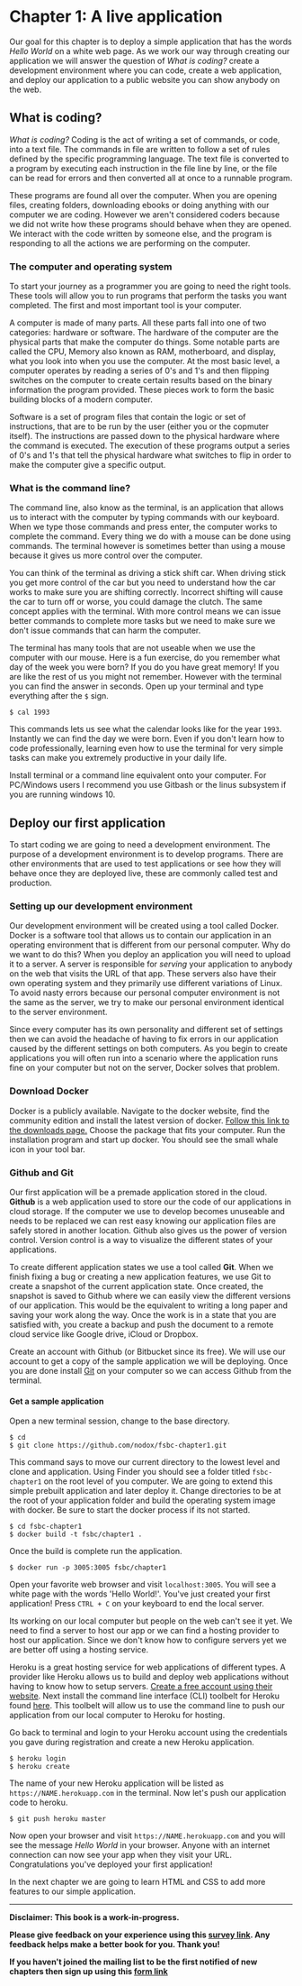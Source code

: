 # Chapter 1: A live application
Our goal for this chapter is to deploy a simple application that has the words *Hello World* on a white web page. As we work our way through creating our application we will answer the question of *What is coding?* create a development environment where you can code, create a web application, and deploy our application to a public website you can show anybody on the web.

## What is coding?
*What is coding?* Coding is the act of writing a set of commands, or code, into a text file. The commands in file are written to follow a set of rules defined by the specific programming language. The text file is converted to a program by executing each instruction in the file line by line, or the file can be read for errors and then converted all at once to a runnable program. 

These programs are found all over the computer. When you are opening files, creating folders, downloading ebooks or doing anything with our computer we are coding. However we aren't considered coders because we did not write how these programs should behave when they are opened. We interact with the code written by someone else, and the program is responding to all the actions we are performing on the computer. 

### The computer and operating system
To start your journey as a programmer you are going to need the right tools. These tools will allow you to run programs that perform the tasks you want completed. The first and most important tool is your computer.

A computer is made of many parts. All these parts fall into one of two categories: hardware or software. The hardware of the computer are the physical parts that make the computer do things. Some notable parts are called the CPU, Memory also known as RAM, motherboard, and display, what you look into when you use the computer. At the most basic level, a computer operates by reading a series of 0's and 1's and then flipping switches on the computer to create certain results based on the binary information the program provided. These pieces work to form the basic building blocks of a modern computer.

Software is a set of program files that contain the logic or set of instructions, that are to be run by the user (either you or the copmuter itself). The instructions are passed down to the physical hardware where the command is executed. The execution of these programs output a series of 0's and 1's that tell the physical hardware what switches to flip in order to make the computer give a specific output. 

### What is the command line?
The command line, also know as the terminal, is an application that allows us to interact with the computer by typing commands with our keyboard. When we type those commands and press enter, the computer works to complete the command. Every thing we do with a mouse can be done using commands. The terminal however is sometimes better than using a mouse because it gives us more control over the computer.

You can think of the terminal as driving a stick shift car. When driving stick you get more control of the car but you need to understand how the car works to make sure you are shifting correctly. Incorrect shifting will cause the car to turn off or worse, you could damage the clutch. The same concept applies with the terminal. With more control means we can issue better commands to complete more tasks but we need to make sure we don't issue commands that can harm the computer. 

The terminal has many tools that are not useable when we use the computer with our mouse. Here is a fun exercise, do you remember what day of the week you were born? If you do you have great memory! If you are like the rest of us you might not remember. However with the terminal you can find the answer in seconds. Open up your terminal and type everything after the `$` sign.

```
$ cal 1993
```

This commands lets us see what the calendar looks like for the year `1993`. Instantly we can find the day we were born. Even if you don't learn how to code professionally, learning even how to use the terminal for very simple tasks can make you extremely productive in your daily life. 

Install terminal or a command line equivalent onto your computer. For PC/Windows users I recommend you use Gitbash or the linus subsystem if you are running windows 10.

## Deploy our first application
To start coding we are going to need a development environment. The purpose of a development environment is to develop programs. There are other environments that are used to test applications or see how they will behave once they are deployed live, these are commonly called test and production.

### Setting up our development environment
Our development environment will be created using a tool called Docker. Docker is a software tool that allows us to contain our application in an operating environment that is different from our personal computer. Why do we want to do this? When you  deploy an application you will need to upload it to a server. A server is responsible for _serving_ your application to anybody on the web that visits the URL of that app. These servers also have their own operating system and they primarily use different variations of Linux. To avoid nasty errors because our personal computer environment is not the same as the server, we try to make our personal environment identical to the server environment. 

Since every computer has its own personality and different set of settings then we can avoid the headache of having to fix errors in our application caused by the different settings on both computers. As you begin to create applications you will often run into a scenario where the application runs fine on your computer but not on the server, Docker solves that problem.

### Download Docker
Docker is a publicly available. Navigate to the docker website, find the community edition and install the latest version of docker. [Follow this link to the downloads page.](https://www.docker.com/community-edition) Choose the package that fits your computer. Run the installation program and start up docker. You should see the small whale icon in your tool bar.

### Github and Git
Our first application will be a premade application stored in the cloud. **Github** is a web application used to store our the code of our applications in cloud storage. If the computer we use to develop becomes unuseable and needs to be replaced we can rest easy knowing our application files are safely stored in another location. Github also gives us the power of version control. Version control is a way to visualize the different states of your applications.

To create different application states we use a tool called **Git**. When we finish fixing a bug or creating a new application features, we use Git to create a snapshot of the current application state. Once created, the snapshot is saved to Github where we can easily view the different versions of our application. This would be the equivalent to writing a long paper and saving your work along the way. Once the work is in a state that you are satisfied with, you create a backup and push the document to a remote cloud service like Google drive, iCloud or Dropbox.

Create an account with Github (or Bitbucket since its free). We will use our account to get a copy of the sample application we will be deploying. Once you are done install [Git](https://git-scm.com/book/en/v2/Getting-Started-Installing-Git) on your computer so we can access Github from the terminal.


#### Get a sample application
Open a new terminal session, change to the base directory.

```
$ cd
$ git clone https://github.com/nodox/fsbc-chapter1.git
```

This command says to move our current directory to the lowest level and clone and application. Using Finder you should see a folder titled `fsbc-chapter1` on the root level of you computer. We are going to extend this simple prebuilt application and later deploy it. Change directories to be at the root of your application folder and build the operating system image with docker. Be sure to start the docker process if its not started.

```
$ cd fsbc-chapter1
$ docker build -t fsbc/chapter1 .
```

Once the build is complete run the application.

```
$ docker run -p 3005:3005 fsbc/chapter1
```

Open your favorite web browser and visit `localhost:3005`. You will see a white page with the words 'Hello World!'. You've just created your first application! Press `CTRL + C` on your keyboard to end the local server.

Its working on our local computer but people on the web can't see it yet. We need to find a server to host our app or we can find a hosting provider to host our application. Since we don't know how to configure servers yet we are better off using a hosting service.

Heroku is a great hosting service for web applications of different types. A provider like Heroku allows us to build and deploy web applications without having to know how to setup servers. [Create a free account using their website](https://www.heroku.com/). Next install the command line interface (CLI) toolbelt for Heroku found [here](https://devcenter.heroku.com/articles/heroku-cli). This toolbelt will allow us to use the command line to push our application from our local computer to Heroku for hosting.

Go back to terminal and login to your Heroku account using the credentials you gave during registration and create a new Heroku application.

```
$ heroku login
$ heroku create
```

The name of your new Heroku application will be listed as `https://NAME.herokuapp.com` in the terminal. Now let's push our application code to heroku.

```
$ git push heroku master
```
Now open your browser and visit `https://NAME.herokuapp.com` and you will see the message *Hello World* in your browser.
Anyone with an internet connection can now see your app when they visit your URL. Congratulations you've deployed your first application!

In the next chapter we are going to learn HTML and CSS to add more features to our simple application.

***

**Disclaimer: This book is a work-in-progress.**

**Please give feedback on your experience using this [survey link](https://www.surveymonkey.com/r/JY27M3J). Any feedback helps make a better book for you. Thank you!**

**If you haven't joined the mailing list to be the first notified of new chapters then sign up using this [form link](http://eepurl.com/cW_Xjr)**

